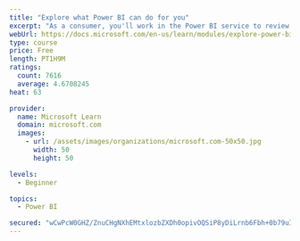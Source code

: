 ```yaml
---
title: "Explore what Power BI can do for you"
excerpt: "As a consumer, you'll work in the Power BI service to review and interact with content that has been shared with you. This module provides the foundational information that you need to work effectively in the Power BI service."
webUrl: https://docs.microsoft.com/en-us/learn/modules/explore-power-bi-service/
type: course
price: Free
length: PT1H9M
ratings:
  count: 7616
  average: 4.6708245
heat: 63

provider:
  name: Microsoft Learn
  domain: microsoft.com
  images:
    - url: /assets/images/organizations/microsoft.com-50x50.jpg
      width: 50
      height: 50

levels:
  - Beginner

topics:
  - Power BI

secured: "wCwPcW0GHZ/ZnuCHgNXhEMtxlozbZXDh0opivOQSiP8yDiLrnb6Fbh+0b79uIIZmUKt7F2UZN1PsVdi7brh23q1RttTC8dTfYVm7ennqSGCPzj5WP2r2U4Xw+wtSvebVqoMblxKoX/sEXg2mMrF0lMs2OmzuixydkwrG/r049IoHdSz7BFxmxVvdhRcfqE/964TCVIUKnZEZiZ7fXLr598gYHdoM/19Xu58jI4/sKjIIe3R8nHRbEGXSnNXxCRDjWsFY0LDXrjvPTFl6HKwT6Zb1EV40fBHv9p556idSFMfb2bDbiXVRSQN2+gauuQbB+tKz6sOdWFCzUv05Y4q52u0n87n7Crm23AAHEQJmJqXKjcneaPYBhsiu7P8hg/BmcWM8fqQBOyC3NJhZfzyT7P2ww3RBlOwRWLuCaUdl7Wo=;vUjSow+DPEQ8ojNo+cuIvg=="
---
```


